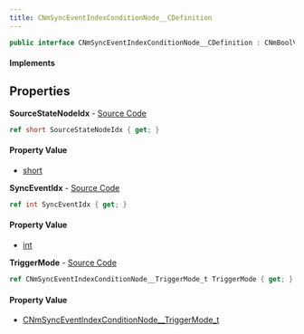 ```yaml
---
title: CNmSyncEventIndexConditionNode__CDefinition
---
```


```csharp
public interface CNmSyncEventIndexConditionNode__CDefinition : CNmBoolValueNode__CDefinition, CNmValueNode__CDefinition, CNmGraphNode__CDefinition, ISchemaClass<CNmGraphNode__CDefinition>, ISchemaClass<CNmValueNode__CDefinition>, ISchemaClass<CNmBoolValueNode__CDefinition>, ISchemaClass<CNmSyncEventIndexConditionNode__CDefinition>, ISchemaField, ISchemaClass, INativeHandle
```

#### Implements

## Properties

**SourceStateNodeIdx** - [Source Code](https://github.com/swiftly-solution/swiftlys2/blob/master/managed/src/SwiftlyS2.Generated/Schemas/Interfaces/CNmSyncEventIndexConditionNode__CDefinition.cs#L16)

```csharp
ref short SourceStateNodeIdx { get; }
```

#### Property Value

- [short](https://learn.microsoft.com/dotnet/api/system.int16)

**SyncEventIdx** - [Source Code](https://github.com/swiftly-solution/swiftlys2/blob/master/managed/src/SwiftlyS2.Generated/Schemas/Interfaces/CNmSyncEventIndexConditionNode__CDefinition.cs#L20)

```csharp
ref int SyncEventIdx { get; }
```

#### Property Value

- [int](https://learn.microsoft.com/dotnet/api/system.int32)

**TriggerMode** - [Source Code](https://github.com/swiftly-solution/swiftlys2/blob/master/managed/src/SwiftlyS2.Generated/Schemas/Interfaces/CNmSyncEventIndexConditionNode__CDefinition.cs#L18)

```csharp
ref CNmSyncEventIndexConditionNode__TriggerMode_t TriggerMode { get; }
```

#### Property Value

- [CNmSyncEventIndexConditionNode__TriggerMode_t](/docs/api/shared/schemadefinitions/cnmsynceventindexconditionnode__triggermode_t)

